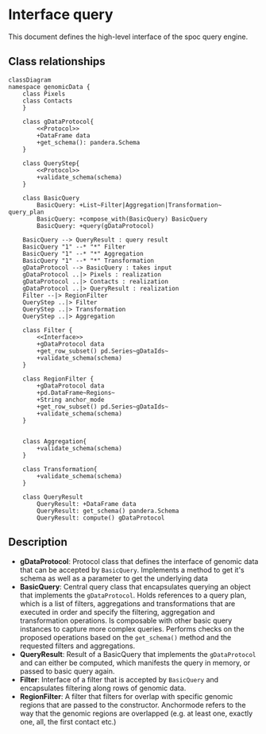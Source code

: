 # Interface query

This document defines the high-level interface of the spoc query engine.

## Class relationships

```mermaid
classDiagram
namespace genomicData {
    class Pixels
    class Contacts
    } 

    class gDataProtocol{
        <<Protocol>>
        +DataFrame data
        +get_schema(): pandera.Schema
    }

    class QueryStep{
        <<Protocol>>
        +validate_schema(schema)
    }

    class BasicQuery
        BasicQuery: +List~Filter|Aggregation|Transformation~ query_plan
        BasicQuery: +compose_with(BasicQuery) BasicQuery
        BasicQuery: +query(gDataProtocol)

    BasicQuery --> QueryResult : query result
    BasicQuery "1" --* "*" Filter
    BasicQuery "1" --* "*" Aggregation
    BasicQuery "1" --* "*" Transformation
    gDataProtocol --> BasicQuery : takes input
    gDataProtocol ..|> Pixels : realization
    gDataProtocol ..|> Contacts : realization
    gDataProtocol ..|> QueryResult : realization
    Filter --|> RegionFilter
    QueryStep ..|> Filter
    QueryStep ..|> Transformation
    QueryStep ..|> Aggregation

    class Filter {
        <<Interface>>
        +gDataProtocol data
        +get_row_subset() pd.Series~gDataIds~
        +validate_schema(schema)
    }

    class RegionFilter {
        +gDataProtocol data
        +pd.DataFrame~Regions~
        +String anchor_mode
        +get_row_subset() pd.Series~gDataIds~
        +validate_schema(schema)
    }
        

    class Aggregation{
        +validate_schema(schema)
    }

    class Transformation{
        +validate_schema(schema)
    }

    class QueryResult
        QueryResult: +DataFrame data
        QueryResult: get_schema() pandera.Schema
        QueryResult: compute() gDataProtocol
```

## Description

- __gDataProtocol__: Protocol class that defines the interface of genomic data that can be accepted by `BasicQuery`. Implements a method to get it's schema as well as a parameter to get the underlying data
- __BasicQuery__: Central query class that encapsulates querying an object that implements the `gDataProtocol`. Holds references to a query plan, which is a list of filters, aggregations and transformations that are executed in order and specify the filtering, aggregation and transformation operations. Is composable with other basic query instances to capture more complex queries. Performs checks on the proposed operations based on the `get_schema()` method and the requested filters and aggregations.
- __QueryResult__: Result of a BasicQuery that implements the `gDataProtocol` and can either be computed, which manifests the query in memory, or passed to basic query again.
- __Filter__: Interface of a filter that is accepted by `BasicQuery` and encapsulates filtering along rows of genomic data.
- __RegionFilter__: A filter that filters for overlap with specific genomic regions that are passed to the constructor. Anchormode refers to the way that the genomic regions are overlapped (e.g. at least one, exactly one, all, the first contact etc.)